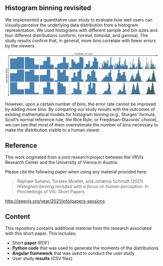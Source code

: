 ## Histogram binning revisited

We implemented a quantitative user study to evaluate how well users can visually perceive the underlying data distribution from a histogram representation. We used histograms with different sample and bin sizes and four different distributions (uniform, normal, bimodal, and gamma). The study results confirm that, in general, more bins correlate with fewer errors by the viewers.

![Teaser](https://raw.githubusercontent.com/johanna-schmidt/histogram-binning-revisited/main/pics/teaser.png)

However, upon a certain number of bins, the error rate cannot be improved by adding more bins. By comparing our study results with the outcomes of existing mathematical models for histogram binning (e.g., Sturges’ formula, Scott’s normal reference rule, the Rice Rule, or Freedman–Diaconis’ choice), we can see that most of them overestimate the number of bins necessary to make the distribution visible to a human viewer.

## Reference

This work originated from a joint research project between the VRVis Research Center and the University of Vienna in Austria.

Please cite the following paper when using any material provided here:

> Raphael Sahann, Torsten Moeller, and Johanna Schmidt (2021).
> *Histogram binning revisited with a focus on human perception*.
> In Proceedings of VIS: Short Papers.

http://ieeevis.org/year/2021/info/papers-sessions

## Content

This repository contains additional material from the research associated with this short paper. This includes:
* Short **paper** (PDF)
* **Python code** that was used to generate the moments of the distributions
* **Angular framework** that was used to conduct the user study
* User study **results** (CSV files)
